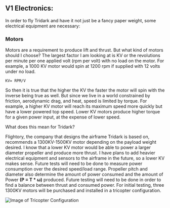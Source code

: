 ## V1 Electronics:
In order to fly Tridark and have it not just be a fancy paper weight, some electrical equipment are necessary:

### Motors 
Motors are a requirement to produce lift and thrust. But what kind of motors should I choose? The largest factor I am looking at is KV or the revolutions per minute per one applied volt (rpm per volt) with no load on the motor. For example, a 1000 KV motor would spin at 1200 rpm if supplied with 12 volts under no load. 

    KV= RPM/V
So then it is true that the higher the KV the faster the motor will spin with the inverse being true as well. But since we live in a world constrained by friction, aerodynamic drag, and heat, speed is limited by torque. For example, a higher KV motor will reach its maximum speed more quickly but have a lower powered top speed. Lower KV motors produce higher torque for a given power input, at the expense of lower speed.

What does this mean for Tridark? 

Flightory, the company that designs the airframe Tridark is based on, recommends a 1300KV-1500KV motor depending on the payload weight desired. I know that a lower KV motor would be able to power a larger diameter propeller and produce more thrust. I have plans to add heavier electrical equipment and sensors to the airframe in the future, so a lower KV makes sense. Future tests will need to be done to measure power consumption over the desired speed/load range. Propeller pitch and diameter also determine the amount of power consumed and the amount of Power **(P = T * ω)** produced. Future testing will need to be done in order to find a balance between thrust and consumed power. For initial testing, three 1300KV motors will be purchased and installed in a tricopter configuration.

![Image of Tricopter Configuration](https://ardupilot.org/copter/_images/APM_2_5_MOTORS_TRI.jpg)
